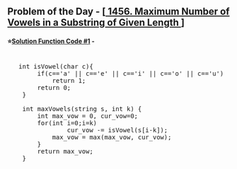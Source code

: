 ## Problem of the Day - [<a href="https://leetcode.com/problems/maximum-number-of-vowels-in-a-substring-of-given-length/"> 1456. Maximum Number of Vowels in a Substring of Given Length </a>]


#### ⭐<ins>Solution Function Code #1</ins> -
<pre>

   int isVowel(char c){
        if(c=='a' || c=='e' || c=='i' || c=='o' || c=='u')
            return 1;
        return 0;
    }

    int maxVowels(string s, int k) {
        int max_vow = 0, cur_vow=0;
        for(int i=0;i<s.size();i++){
            cur_vow += isVowel(s[i]);
            if(i>=k)
                cur_vow -= isVowel(s[i-k]);
            max_vow = max(max_vow, cur_vow);
        }
        return max_vow;    
    }
</pre>
